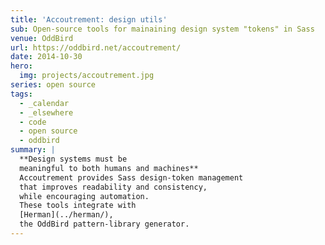 ```yaml
---
title: 'Accoutrement: design utils'
sub: Open-source tools for mainaining design system "tokens" in Sass
venue: OddBird
url: https://oddbird.net/accoutrement/
date: 2014-10-30
hero:
  img: projects/accoutrement.jpg
series: open source
tags:
  - _calendar
  - _elsewhere
  - code
  - open source
  - oddbird
summary: |
  **Design systems must be
  meaningful to both humans and machines**
  Accoutrement provides Sass design-token management
  that improves readability and consistency,
  while encouraging automation.
  These tools integrate with
  [Herman](../herman/),
  the OddBird pattern-library generator.
---
```

